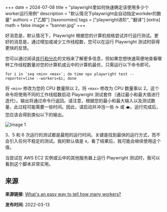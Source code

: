 +++
date = 2024-07-08
title = "playwright里如何快速确定该使用多少个worker运行用例"
description = "默认情况下playwright会自动指定workder的数量"
authors = ["乙醇"]
[taxonomies]
tags = ["playwright进阶", "翻译"]
[extra]
math = false
image = "banner.jpg"
+++

好消息是，默认情况下，Playwright 根据您的计算机规格尝试并行运行测试。更好的消息是，通过增加或减少工作线程数，您可以在运行 Playwright 测试时获得更快的反馈。

您可以通过阅读[并行和分片](https://playwright.dev/docs/test-parallel)的文档来了解更多信息，但如果您想快速简便地查看哪种工作线程数量对您的计算机或云中的计算机最优，只需运行以下命令即可。

```
for i in `seq <min> <max>`; do time npx playwright test --reporter=line --workers=$i; done
```

将 `<min>` 修改为您的 CPU 数量除以 2，将 `<max>` 修改为 CPU 数量乘以 2。这个命令将使用不同的工作线程数启动 Playwright 测试套件（通过最小和最大值进行迭代）。输出将通过命令行返回。请注意，根据您的最小和最大输入以及测试数量，此过程可能需要一些时间。因此，请启动并冲泡一些 ☕️ 或 🫖。运行完成后，您应该会得到类似以下的输出。

![Image 1](https://playwrightsolutions.com/content/images/2022/03/image-2.png)

3、5 和 6 次运行的测试都是最短的运行时间。关键是找到最快的运行方式，而不会引入任何不稳定的测试。我的默认值是 `4`，看了结果后，我可能会继续使用这个值。

当尝试在 AWS EC2 实例或云中的其他服务器上运行 Playwright 测试时，我可以看到这个脚本非常实用。

## 来源

**来源链接**: [What's an easy way to tell how many workers?](https://playwrightsolutions.com/whats-an-easy-way-to-tell-how-many-workers/)

**发布时间**: 2022-03-13
